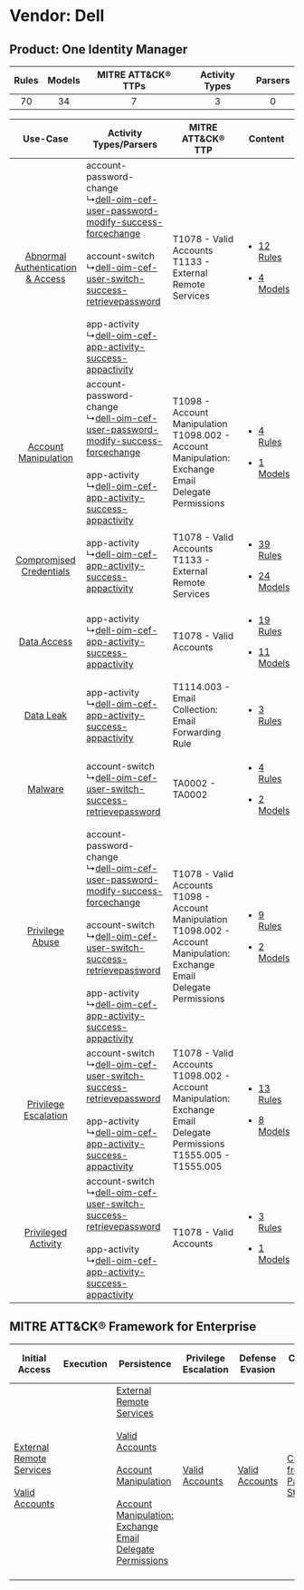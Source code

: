 Vendor: Dell
============
Product: One Identity Manager
-----------------------------
| Rules | Models | MITRE ATT&CK® TTPs | Activity Types | Parsers |
|:-----:|:------:|:------------------:|:--------------:|:-------:|
|  70   |   34   |         7          |       3        |    0    |

|    Use-Case    | Activity Types/Parsers    | MITRE ATT&CK® TTP    | Content    |
|:----:| ---- | ---- | ---- |
| [Abnormal Authentication & Access](../../../UseCases/uc_abnormal_authentication_&_access.md) |  account-password-change<br> ↳[dell-oim-cef-user-password-modify-success-forcechange](Ps/pC_delloimcefuserpasswordmodifysuccessforcechange.md)<br><br> account-switch<br> ↳[dell-oim-cef-user-switch-success-retrievepassword](Ps/pC_delloimcefuserswitchsuccessretrievepassword.md)<br><br> app-activity<br> ↳[dell-oim-cef-app-activity-success-appactivity](Ps/pC_delloimcefappactivitysuccessappactivity.md)<br> | T1078 - Valid Accounts<br>T1133 - External Remote Services<br>    | [<ul><li>12 Rules</li></ul><ul><li>4 Models</li></ul>](RM/r_m_dell_one_identity_manager_Abnormal_Authentication_&_Access.md) |
|    [Account Manipulation](../../../UseCases/uc_account_manipulation.md)    |  account-password-change<br> ↳[dell-oim-cef-user-password-modify-success-forcechange](Ps/pC_delloimcefuserpasswordmodifysuccessforcechange.md)<br><br> app-activity<br> ↳[dell-oim-cef-app-activity-success-appactivity](Ps/pC_delloimcefappactivitysuccessappactivity.md)<br>    | T1098 - Account Manipulation<br>T1098.002 - Account Manipulation: Exchange Email Delegate Permissions<br>    | [<ul><li>4 Rules</li></ul><ul><li>1 Models</li></ul>](RM/r_m_dell_one_identity_manager_Account_Manipulation.md)    |
|          [Compromised Credentials](../../../UseCases/uc_compromised_credentials.md)          |  app-activity<br> ↳[dell-oim-cef-app-activity-success-appactivity](Ps/pC_delloimcefappactivitysuccessappactivity.md)<br>    | T1078 - Valid Accounts<br>T1133 - External Remote Services<br>    | [<ul><li>39 Rules</li></ul><ul><li>24 Models</li></ul>](RM/r_m_dell_one_identity_manager_Compromised_Credentials.md)         |
|    [Data Access](../../../UseCases/uc_data_access.md)    |  app-activity<br> ↳[dell-oim-cef-app-activity-success-appactivity](Ps/pC_delloimcefappactivitysuccessappactivity.md)<br>    | T1078 - Valid Accounts<br>    | [<ul><li>19 Rules</li></ul><ul><li>11 Models</li></ul>](RM/r_m_dell_one_identity_manager_Data_Access.md)    |
|    [Data Leak](../../../UseCases/uc_data_leak.md)    |  app-activity<br> ↳[dell-oim-cef-app-activity-success-appactivity](Ps/pC_delloimcefappactivitysuccessappactivity.md)<br>    | T1114.003 - Email Collection: Email Forwarding Rule<br>    | [<ul><li>3 Rules</li></ul>](RM/r_m_dell_one_identity_manager_Data_Leak.md)    |
|    [Malware](../../../UseCases/uc_malware.md)    |  account-switch<br> ↳[dell-oim-cef-user-switch-success-retrievepassword](Ps/pC_delloimcefuserswitchsuccessretrievepassword.md)<br>    | TA0002 - TA0002<br>    | [<ul><li>4 Rules</li></ul><ul><li>2 Models</li></ul>](RM/r_m_dell_one_identity_manager_Malware.md)    |
|    [Privilege Abuse](../../../UseCases/uc_privilege_abuse.md)    |  account-password-change<br> ↳[dell-oim-cef-user-password-modify-success-forcechange](Ps/pC_delloimcefuserpasswordmodifysuccessforcechange.md)<br><br> account-switch<br> ↳[dell-oim-cef-user-switch-success-retrievepassword](Ps/pC_delloimcefuserswitchsuccessretrievepassword.md)<br><br> app-activity<br> ↳[dell-oim-cef-app-activity-success-appactivity](Ps/pC_delloimcefappactivitysuccessappactivity.md)<br> | T1078 - Valid Accounts<br>T1098 - Account Manipulation<br>T1098.002 - Account Manipulation: Exchange Email Delegate Permissions<br> | [<ul><li>9 Rules</li></ul><ul><li>2 Models</li></ul>](RM/r_m_dell_one_identity_manager_Privilege_Abuse.md)    |
|    [Privilege Escalation](../../../UseCases/uc_privilege_escalation.md)    |  account-switch<br> ↳[dell-oim-cef-user-switch-success-retrievepassword](Ps/pC_delloimcefuserswitchsuccessretrievepassword.md)<br><br> app-activity<br> ↳[dell-oim-cef-app-activity-success-appactivity](Ps/pC_delloimcefappactivitysuccessappactivity.md)<br>    | T1078 - Valid Accounts<br>T1098.002 - Account Manipulation: Exchange Email Delegate Permissions<br>T1555.005 - T1555.005<br>        | [<ul><li>13 Rules</li></ul><ul><li>8 Models</li></ul>](RM/r_m_dell_one_identity_manager_Privilege_Escalation.md)    |
|    [Privileged Activity](../../../UseCases/uc_privileged_activity.md)    |  account-switch<br> ↳[dell-oim-cef-user-switch-success-retrievepassword](Ps/pC_delloimcefuserswitchsuccessretrievepassword.md)<br><br> app-activity<br> ↳[dell-oim-cef-app-activity-success-appactivity](Ps/pC_delloimcefappactivitysuccessappactivity.md)<br>    | T1078 - Valid Accounts<br>    | [<ul><li>3 Rules</li></ul><ul><li>1 Models</li></ul>](RM/r_m_dell_one_identity_manager_Privileged_Activity.md)    |

MITRE ATT&CK® Framework for Enterprise
--------------------------------------
| Initial Access                                                                                                                                   | Execution | Persistence                                                                                                                                                                                                                                                                                                                                 | Privilege Escalation                                                | Defense Evasion                                                     | Credential Access                                                                     | Discovery | Lateral Movement | Collection                                                                                                                                                            | Command and Control | Exfiltration | Impact |
| ------------------------------------------------------------------------------------------------------------------------------------------------ | --------- | ------------------------------------------------------------------------------------------------------------------------------------------------------------------------------------------------------------------------------------------------------------------------------------------------------------------------------------------- | ------------------------------------------------------------------- | ------------------------------------------------------------------- | ------------------------------------------------------------------------------------- | --------- | ---------------- | --------------------------------------------------------------------------------------------------------------------------------------------------------------------- | ------------------- | ------------ | ------ |
| [External Remote Services](https://attack.mitre.org/techniques/T1133)<br><br>[Valid Accounts](https://attack.mitre.org/techniques/T1078)<br><br> |           | [External Remote Services](https://attack.mitre.org/techniques/T1133)<br><br>[Valid Accounts](https://attack.mitre.org/techniques/T1078)<br><br>[Account Manipulation](https://attack.mitre.org/techniques/T1098)<br><br>[Account Manipulation: Exchange Email Delegate Permissions](https://attack.mitre.org/techniques/T1098/002)<br><br> | [Valid Accounts](https://attack.mitre.org/techniques/T1078)<br><br> | [Valid Accounts](https://attack.mitre.org/techniques/T1078)<br><br> | [Credentials from Password Stores](https://attack.mitre.org/techniques/T1555)<br><br> |           |                  | [Email Collection](https://attack.mitre.org/techniques/T1114)<br><br>[Email Collection: Email Forwarding Rule](https://attack.mitre.org/techniques/T1114/003)<br><br> |                     |              |        |